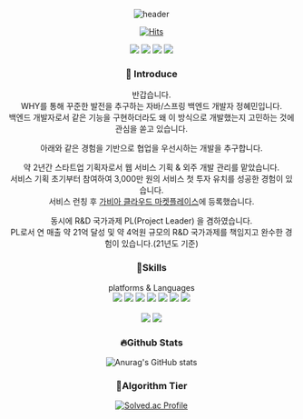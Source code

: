 <div align="center">
  
  ![header](https://capsule-render.vercel.app/api?type=Waving&text=Welcome!&fontColor=FFFFFF)

[![Hits](https://hits.seeyoufarm.com/api/count/incr/badge.svg?url=https%3A%2F%2Fgithub.com%2FHyemIin%2F&count_bg=%2379C83D&title_bg=%2348463B&icon=&icon_color=%23E7E7E7&title=hits&edge_flat=false)](https://hits.seeyoufarm.com)

<a href="https://lydian-tank-922.notion.site/Harry-PlayMaker-841f829dbf734f99b5668fd0eb43272d?pvs=4" target="_blank"><img src="https://img.shields.io/badge/Resume-0062AD?style=flat-square&logo=Notion&logoColor=FFFFFF"/></a>
<a href="https://hyem5019.tistory.com/" target="_blank"><img src="https://img.shields.io/badge/Tistory-FF8800?style=flat-square&logo=Tistory&logoColor=FFFFFF"/></a>
<a href="hyem5019@gmail.com" target="_blank"><img src="https://img.shields.io/badge/hyem5019@gmail.com-EA4335?style=flat-square&logo=Gmail&logoColor=FFFFFF"/></a>
<a href="https://www.instagram.com/hyem_1n/" target="_blank"><img src="https://img.shields.io/badge/hyem_1n-E4405F?style=flat-square&logo=Instagram&logoColor=FFFFFF"/></a>


### 👋 Introduce
반갑습니다.<br>
WHY를 통해 꾸준한 발전을 추구하는 자바/스프링 백엔드 개발자 정혜민입니다. <br>
백엔드 개발자로서 같은 기능을 구현하더라도 왜 이 방식으로 개발했는지 고민하는 것에 관심을 쏟고 있습니다.<br>

아래와 같은 경험을 기반으로 협업을 우선시하는 개발을 추구합니다.<br>

약 2년간 스타트업 기획자로서 웹 서비스 기획 & 외주 개발 관리를 맡았습니다.<br>
서비스 기획 초기부터 참여하여 3,000만 원의 서비스 첫 투자 유치를 성공한 경험이 있습니다.<br>
서비스 런칭 후 [가비아 클라우드 마켓플레이스](https://cloud.gabia.com/marketplace/15)에 등록했습니다.<br>

동시에 R&D 국가과제 PL(Project Leader) 을 겸하였습니다.<br>
PL로서 연 매출 약 21억 달성 및 약 4억원 규모의 R&D 국가과제를 책임지고 완수한 경험이 있습니다.(21년도 기준)<br>


### 💪Skills
platforms & Languages <br>
<img src="https://img.shields.io/badge/Spring-6DB33F?style=flat-square&logo=Spring&logoColor=FFFFFF"/></a>
<img src="https://img.shields.io/badge/SpringBoot-6DB33F?style=flat-square&logo=SpringBoot&logoColor=FFFFFF"/></a>
<img src="https://img.shields.io/badge/MySQL-4479A1?style=flat-square&logo=MySQL&logoColor=FFFFFF"/></a>
<img src="https://img.shields.io/badge/AWS-232F3E?style=flat-square&logo=AmazonAWS&logoColor=FFFFFF"/></a>
<img src="https://img.shields.io/badge/Jira-0052CC?style=flat-square&logo=Jira&logoColor=FFFFFF"/></a>
<img src="https://img.shields.io/badge/Git-F05032?style=flat-square&logo=Git&logoColor=FFFFFF"/></a>
<img src="https://img.shields.io/badge/Github-181717?style=flat-square&logo=Github&logoColor=FFFFFF"/></a>
</a><br><br>
<img src="https://img.shields.io/badge/Java-004027?style=flat-square&logo=Jameson&logoColor=FFFFFF"/></a>
<img src="https://img.shields.io/badge/Python-000000?style=flat-square&logo=PyCharm&logoColor=FFFFFF"/></a>


### 🔥Github Stats
![Anurag's GitHub stats](https://github-readme-stats.vercel.app/api?username=HyemIin&show_icons=true&theme=transparent)

### 🌱Algorithm Tier

[![Solved.ac Profile](http://mazassumnida.wtf/api/v2/generate_badge?boj=hyem5019)](https://solved.ac/hyem5019/)
</div>

<!--
**HyemIin/HyemIin** is a ✨ _special_ ✨ repository because its `README.md` (this file) appears on your GitHub profile.

Here are some ideas to get you started:

- 🔭 I’m currently working on ...
- 🌱 I’m currently learning ...
- 👯 I’m looking to collaborate on ...
- 🤔 I’m looking for help with ...
- 💬 Ask me about ...
- 📫 How to reach me: ...
- 😄 Pronouns: ...
- ⚡ Fun fact: ...
-->
